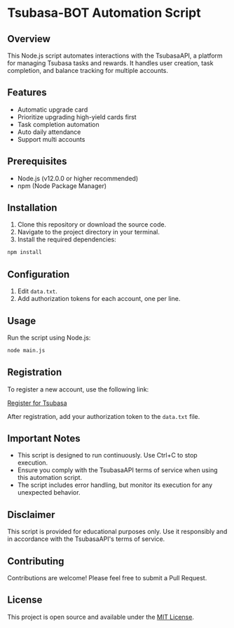 # Tsubasa-BOT Automation Script

## Overview

This Node.js script automates interactions with the TsubasaAPI, a platform for managing Tsubasa tasks and rewards. It handles user creation, task completion, and balance tracking for multiple accounts.

## Features

- Automatic upgrade card
- Prioritize upgrading high-yield cards first
- Task completion automation
- Auto daily attendance
- Support multi accounts

## Prerequisites

- Node.js (v12.0.0 or higher recommended)
- npm (Node Package Manager)

## Installation

1. Clone this repository or download the source code.
2. Navigate to the project directory in your terminal.
3. Install the required dependencies:

```bash
npm install
```

## Configuration

1. Edit `data.txt`.
2. Add authorization tokens for each account, one per line.

## Usage

Run the script using Node.js:

```bash
node main.js
```

## Registration

To register a new account, use the following link:

[Register for Tsubasa](https://t.me/TsubasaRivalsBot/start?startapp=inviter_id-6944804952)

After registration, add your authorization token to the `data.txt` file.

## Important Notes

- This script is designed to run continuously. Use Ctrl+C to stop execution.
- Ensure you comply with the TsubasaAPI terms of service when using this automation script.
- The script includes error handling, but monitor its execution for any unexpected behavior.

## Disclaimer

This script is provided for educational purposes only. Use it responsibly and in accordance with the TsubasaAPI's terms of service.

## Contributing

Contributions are welcome! Please feel free to submit a Pull Request.

## License

This project is open source and available under the [MIT License](LICENSE).
